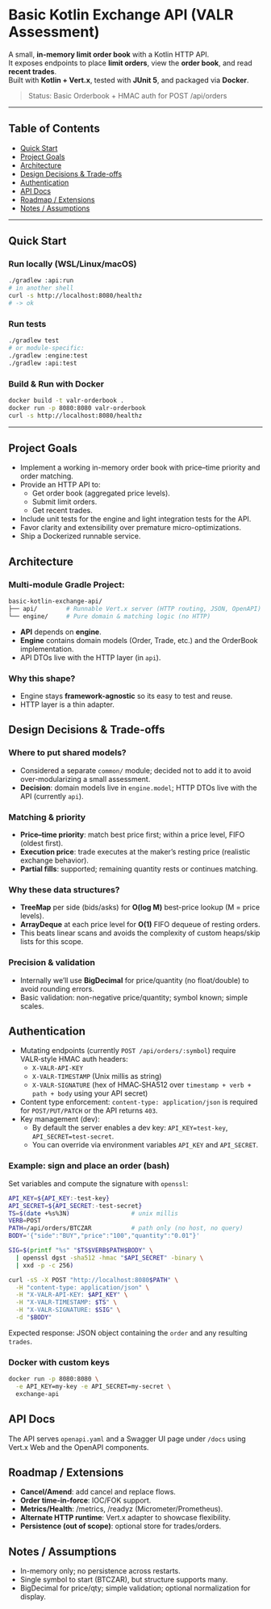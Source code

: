 # Basic Kotlin Exchange API (VALR Assessment)

A small, **in-memory limit order book** with a Kotlin HTTP API.  
It exposes endpoints to place **limit orders**, view the **order book**, and read **recent trades**.  
Built with **Kotlin + Vert.x**, tested with **JUnit 5**, and packaged via **Docker**.

> Status: Basic Orderbook + HMAC auth for POST /api/orders

---

## Table of Contents
- [Quick Start](#quick-start)
- [Project Goals](#project-goals)
- [Architecture](#architecture)
- [Design Decisions & Trade-offs](#design-decisions--trade-offs)
- [Authentication](#authentication)
- [API Docs](#api-docs)
- [Roadmap / Extensions](#roadmap--extensions)
- [Notes / Assumptions](#notes--assumptions)

---

## Quick Start

### Run locally (WSL/Linux/macOS)
```bash
./gradlew :api:run
# in another shell
curl -s http://localhost:8080/healthz
# -> ok
```

### Run tests
```bash
./gradlew test
# or module-specific:
./gradlew :engine:test
./gradlew :api:test
```

### Build & Run with Docker
```bash
docker build -t valr-orderbook .
docker run -p 8080:8080 valr-orderbook
curl -s http://localhost:8080/healthz
```

---

## Project Goals

- Implement a working in-memory order book with price–time priority and order matching.
- Provide an HTTP API to:
    - Get order book (aggregated price levels).
    - Submit limit orders.
    - Get recent trades.
- Include unit tests for the engine and light integration tests for the API.
- Favor clarity and extensibility over premature micro-optimizations.
- Ship a Dockerized runnable service.

## Architecture

### Multi-module Gradle Project:
```bash
basic-kotlin-exchange-api/
├── api/        # Runnable Vert.x server (HTTP routing, JSON, OpenAPI)
└── engine/     # Pure domain & matching logic (no HTTP)
```

- **API** depends on **engine**.
- **Engine** contains domain models (Order, Trade, etc.) and the OrderBook implementation.
- API DTOs live with the HTTP layer (in `api`).

### Why this shape?

- Engine stays **framework-agnostic** so its easy to test and reuse.
- HTTP layer is a thin adapter.

## Design Decisions & Trade-offs

### Where to put shared models?
- Considered a separate `common/` module; decided not to add it to avoid over-modularizing a small assessment.
- **Decision**: domain models live in `engine.model`; HTTP DTOs live with the API (currently `api`).

### Matching & priority
- **Price–time priority**: match best price first; within a price level, FIFO (oldest first).
- **Execution price**: trade executes at the maker’s resting price (realistic exchange behavior).
- **Partial fills**: supported; remaining quantity rests or continues matching.

### Why these data structures?
- **TreeMap** per side (bids/asks) for **O(log M)** best-price lookup (M = price levels).
- **ArrayDeque** at each price level for **O(1)** FIFO dequeue of resting orders.
- This beats linear scans and avoids the complexity of custom heaps/skip lists for this scope.

### Precision & validation
- Internally we’ll use **BigDecimal** for price/quantity (no float/double) to avoid rounding errors.
- Basic validation: non-negative price/quantity; symbol known; simple scales.

## Authentication

- Mutating endpoints (currently `POST /api/orders/:symbol`) require VALR‑style HMAC auth headers:
  - `X-VALR-API-KEY`
  - `X-VALR-TIMESTAMP` (Unix millis as string)
  - `X-VALR-SIGNATURE` (hex of HMAC‑SHA512 over `timestamp + verb + path + body` using your API secret)
- Content type enforcement: `content-type: application/json` is required for `POST/PUT/PATCH` or the API returns `403`.
- Key management (dev):
  - By default the server enables a dev key: `API_KEY=test-key`, `API_SECRET=test-secret`.
  - You can override via environment variables `API_KEY` and `API_SECRET`.

### Example: sign and place an order (bash)

Set variables and compute the signature with `openssl`:

```bash
API_KEY=${API_KEY:-test-key}
API_SECRET=${API_SECRET:-test-secret}
TS=$(date +%s%3N)                 # unix millis
VERB=POST
PATH=/api/orders/BTCZAR           # path only (no host, no query)
BODY='{"side":"BUY","price":"100","quantity":"0.01"}'

SIG=$(printf "%s" "$TS$VERB$PATH$BODY" \
  | openssl dgst -sha512 -hmac "$API_SECRET" -binary \
  | xxd -p -c 256)

curl -sS -X POST "http://localhost:8080$PATH" \
  -H "content-type: application/json" \
  -H "X-VALR-API-KEY: $API_KEY" \
  -H "X-VALR-TIMESTAMP: $TS" \
  -H "X-VALR-SIGNATURE: $SIG" \
  -d "$BODY"
```

Expected response: JSON object containing the `order` and any resulting `trades`.

### Docker with custom keys

```bash
docker run -p 8080:8080 \
  -e API_KEY=my-key -e API_SECRET=my-secret \
  exchange-api
```

## API Docs

The API serves `openapi.yaml` and a Swagger UI page under `/docs` using Vert.x Web and the OpenAPI components.

## Roadmap / Extensions

- **Cancel/Amend**: add cancel and replace flows.
- **Order time-in-force**: IOC/FOK support.
- **Metrics/Health**: /metrics, /readyz (Micrometer/Prometheus).
- **Alternate HTTP runtime**: Vert.x adapter to showcase flexibility.
- **Persistence (out of scope)**: optional store for trades/orders.

## Notes / Assumptions
- In-memory only; no persistence across restarts.
- Single symbol to start (BTCZAR), but structure supports many.
- BigDecimal for price/qty; simple validation; optional normalization for display.
